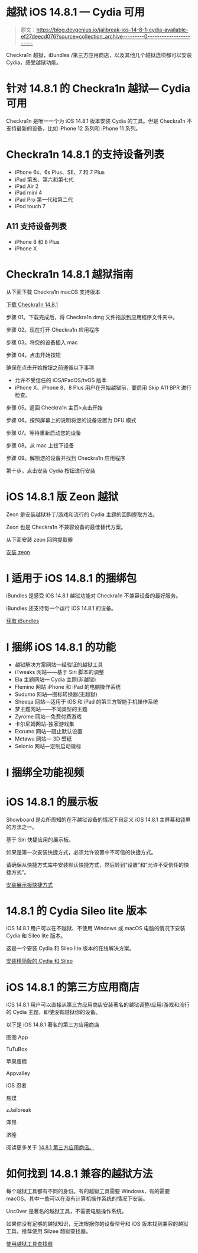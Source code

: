 # 越狱 iOS 14.8.1 — Cydia 可用

> 原文：<https://blog.devgenius.io/jailbreak-ios-14-8-1-cydia-available-ef27deecd076?source=collection_archive---------0----------------------->

Checkra1n 越狱，iBundles /第三方应用商店，以及其他几个越狱选项都可以安装 Cydia，感受越狱功能。

# 针对 14.8.1 的 Checkra1n 越狱— Cydia 可用

Checkra1n 是唯一一个为 iOS 14.8.1 版本安装 Cydia 的工具。但是 Checkra1n 不支持最新的设备，比如 iPhone 12 系列和 iPhone 11 系列。

# Checkra1n 14.8.1 的支持设备列表

*   iPhone 6s、6s Plus、SE、7 和 7 Plus
*   iPad 第五、第六和第七代
*   iPad Air 2
*   iPad mini 4
*   iPad Pro 第一代和第二代
*   iPod touch 7

## A11 支持设备列表

*   iPhone 8 和 8 Plus
*   iPhone X

# Checkra1n 14.8.1 越狱指南

从下面下载 Checkra1n macOS 支持版本

[下载 Checkra1n 14.8.1](https://silzee.com/Checkm8)

步骤 01。下载完成后，将 Checkra1n dmg 文件拖放到应用程序文件夹中。

步骤 02。现在打开 Checkra1n 应用程序

步骤 03。将您的设备插入 mac

步骤 04。点击开始按钮

确保在点击开始按钮之前遵循以下事项

*   允许不受信任的 iOS/iPadOS/tvOS 版本
*   iPhone X、iPhone 8、8 Plus 用户在开始越狱前，要启用 Skip A11 BPR 进行检查。

步骤 05。返回 Checkra1n 主页>点击开始

步骤 06。按照屏幕上的说明将您的设备设置为 DFU 模式

步骤 07。等待重新启动您的设备

步骤 08。从 mac 上拔下设备

步骤 09。解锁您的设备并找到 Checkra1n 应用程序

第十步。点击安装 Cydia 按钮进行安装

# iOS 14.8.1 版 Zeon 越狱

Zeon 是安装越狱补丁/游戏和流行的 Cydia 主题的回购提取方法。

Zeon 也是 Checkra1n 不兼容设备的最佳替代方案。

从下面安装 zeon 回购提取器

[安装 zeon](https://zeon-app.com/install/affiliate/zeon/)

# I 适用于 iOS 14.8.1 的捆绑包

iBundles 是感受 iOS 14.8.1 越狱功能对 Checkra1n 不兼容设备的最好服务。

iBundles 还支持每一个运行 iOS 14.8.1 的设备。

[获取 iBundles](https://ibundles.org/af1030)

# I 捆绑 iOS 14.8.1 的功能

*   越狱解决方案网站—经验证的越狱工具
*   iTweaks 网站——基于 Siri 脚本的调整
*   Ela 主题网站— Cydia 主题(非越狱)
*   Flemino 网站 iPhone 和 iPad 的电脑操作系统
*   Sudumo 网站—图标转换器(无越狱)
*   Sheeqa 网站—适用于 iOS 和 iPad 的第三方智能手机操作系统
*   梦主题网站——不同类型的主题
*   Zyrome 网站—免费付费游戏
*   卡尔尼姆网站-独家游戏集
*   Exxumo 网站—阻止默认设置
*   Metawu 网站— 3D 壁纸
*   Selonio 网站—定制启动徽标

# I 捆绑全功能视频

# iOS 14.8.1 的展示板

Showboard 是众所周知的在不越狱设备的情况下自定义 iOS 14.8.1 主屏幕和锁屏的方法之一。

基于 Siri 快捷应用的展示板。

如果是第一次安装快捷方式，必须允许设置中不可信的快捷方式。

请确保从快捷方式库中安装默认快捷方式，然后转到“设置”和“允许不受信任的快捷方式”。

[安装展示板快捷方式](https://www.icloud.com/shortcuts/bd48457dbc114682b815eb90ce0c21b1)

# 14.8.1 的 Cydia Sileo lite 版本

iOS 14.8.1 用户可以在不越狱、不使用 Windows 或 macOS 电脑的情况下安装 Cydia 和 Sileo lite 版本。

这是一个安装 Cydia 和 Sileo lite 版本的在线解决方案。

[安装精简版的 Cydia 和 Sileo](https://silzee.com/jailbreak/cydia/)

# iOS 14.8.1 的第三方应用商店

iOS 14.8.1 用户可以直接从第三方应用商店安装著名的越狱调整/应用/游戏和流行的 Cydia 主题，即使没有越狱你的设备。

以下是 iOS 14.8.1 著名的第三方应用商店

图图 App

TuTuBox

苹果蛋糕

Appvalley

iOS 忍者

焦煤

zJailbreak

泽昂

济隆

阅读更多关于 [14.8.1 第三方应用商店。](https://silzee.com/tweaked-apps/)

# 如何找到 14.8.1 兼容的越狱方法

每个越狱工具都有不同的身份。有的越狱工具需要 Windows，有的需要 macOS。其中一些可以在没有计算机操作系统的情况下安装。

Unc0ver 是著名的越狱工具，不需要电脑操作系统。

如果你没有足够的越狱知识，无法根据你的设备型号和 iOS 版本找到兼容的越狱工具，推荐使用 Silzee 越狱查找器。

[使用越狱工具查找器](https://silzee.com/)